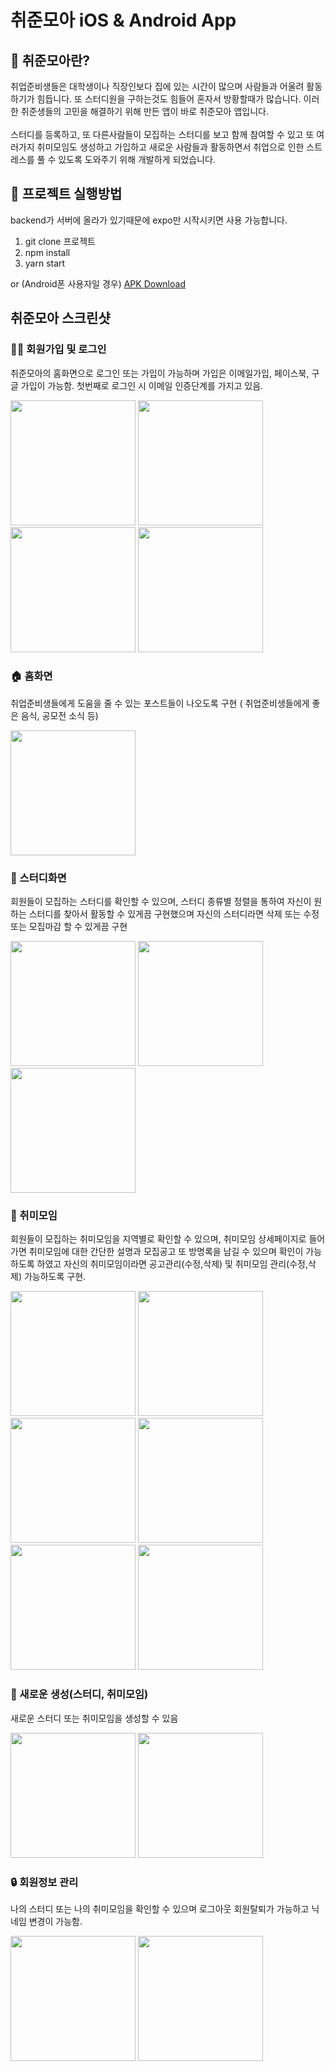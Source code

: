 # 취준모아 iOS & Android App

## 📖 취준모아란?
취업준비생들은 대학생이나 직장인보다 집에 있는 시간이 많으며 사람들과 어울려 활동하기가 힘듭니다. 또 스터디원을 구하는것도 힘들어 혼자서 방황할때가 많습니다. 이러한 취준생들의 고민을 해결하기 위해 만든 앱이 바로 취준모아 앱입니다. <br><br>
스터디를 등록하고, 또 다른사람들이 모집하는 스터디를 보고 함께 참여할 수 있고 또 여러가지 취미모임도 생성하고 가입하고 새로운 사람들과 활동하면서 취업으로 인한 스트레스를 풀 수 있도록 도와주기 위해 개발하게 되었습니다. <br>

## 🧐 프로젝트 실행방법
backend가 서버에 올라가 있기때문에 expo만 시작시키면 사용 가능합니다.
1. git clone 프로젝트
2. npm install
3. yarn start 

or (Android폰 사용자일 경우)
<a href="./jobseekerall_app-68ecabe255a94a8eafdb56b5ab3c18cb-signed.apk">APK Download</a>

## 취준모아 스크린샷
### 👩‍💻 회원가입 및 로그인 
취준모아의 홈화면으로 로그인 또는 가입이 가능하며 가입은 이메일가입, 페이스북, 구글 가입이 가능함. 첫번째로 로그인 시 이메일 인증단계를 가지고 있음.

<div>
    <img src="screenshot/1.jpeg" width="200"/>
    <img src="screenshot/2.jpeg" width="200"/>
    <img src="screenshot/4.jpeg" width="200"/>
    <img src="screenshot/3.jpeg" width="200"/>
</div>

### 🏠 홈화면 
취업준비생들에게 도움을 줄 수 있는 포스트들이 나오도록 구현 ( 취업준비생들에게 좋은 음식, 공모전 소식 등)

<div>
    <img src="screenshot/5.png" width="200"/>
</div>

### 📕 스터디화면
회원들이 모집하는 스터디를 확인할 수 있으며, 스터디 종류별 정렬을 통하여 자신이 원하는 스터디를 찾아서 활동할 수 있게끔 구현했으며 자신의 스터디라면 삭제 또는 수정 또는 모집마감 할 수 있게끔 구현

<div>
    <img src="screenshot/6.png" width="200"/>
    <img src="screenshot/7.png" width="200"/>
    <img src="screenshot/8.png" width="200"/>
</div>

### 👬 취미모임
회원들이 모집하는 취미모임을 지역별로 확인할 수 있으며, 취미모임 상세페이지로 들어가면 취미모임에 대한 간단한 설명과 모집공고 또 방명록을 남길 수 있으며 확인이 가능하도록 하였고 자신의 취미모임이라면 공고관리(수정,삭제) 및 취미모임 관리(수정,삭제) 가능하도록 구현.

<div>
    <img src="screenshot/9.png" width="200"/>
    <img src="screenshot/10.png" width="200"/>
    <img src="screenshot/11.png" width="200"/>
    <img src="screenshot/12.png" width="200"/>
</div>
<div>
    <img src="screenshot/13.png" width="200"/>
    <img src="screenshot/14.png" width="200"/>
</div>

### 🎉 새로운 생성(스터디, 취미모임)
새로운 스터디 또는 취미모임을 생성할 수 있음

<div>
    <img src="screenshot/15.png" width="200"/>
    <img src="screenshot/16.png" width="200"/>
</div>

### 🔒 회원정보 관리
나의 스터디 또는 나의 취미모임을 확인할 수 있으며 로그아웃 회원탈퇴가 가능하고 닉네임 변경이 가능함.

<div>
    <img src="screenshot/17.png" width="200"/>
    <img src="screenshot/18.png" width="200"/>
</div>